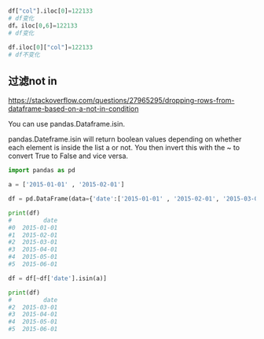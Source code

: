 #

##

```py
df["col"].iloc[0]=122133
# df变化
df。iloc[0,6]=122133
# df变化

df.iloc[0]["col"]=122133
# df不变化
```

## 过滤not in

<https://stackoverflow.com/questions/27965295/dropping-rows-from-dataframe-based-on-a-not-in-condition>

You can use pandas.Dataframe.isin.

pandas.Dateframe.isin will return boolean values depending on whether each element is inside the list a or not. You then invert this with the ~ to convert True to False and vice versa.

```py
import pandas as pd

a = ['2015-01-01' , '2015-02-01']

df = pd.DataFrame(data={'date':['2015-01-01' , '2015-02-01', '2015-03-01' , '2015-04-01', '2015-05-01' , '2015-06-01']})

print(df)
#         date
#0  2015-01-01
#1  2015-02-01
#2  2015-03-01
#3  2015-04-01
#4  2015-05-01
#5  2015-06-01

df = df[~df['date'].isin(a)]

print(df)
#         date
#2  2015-03-01
#3  2015-04-01
#4  2015-05-01
#5  2015-06-01
```
